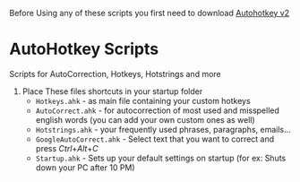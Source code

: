 Before Using any of these scripts you first need to download [Autohotkey v2](https://www.autohotkey.com/download/ahk-v2.exe)

# AutoHotkey Scripts
 Scripts for AutoCorrection, Hotkeys, Hotstrings and more

1. Place These files shortcuts in your startup folder
    - `Hotkeys.ahk` - as main file containing your custom hotkeys
    - `AutoCorrect.ahk` - for autocorrection of most used and misspelled english words (you can add your own custom ones as well)
    - `Hotstrings.ahk` - your frequently used phrases, paragraphs, emails...
    - `GoogleAutoCorrect.ahk` - Select text that you want to correct and press *Ctrl*+*Alt*+*C*
    - `Startup.ahk` - Sets up your default settings on startup (for ex: Shuts down your PC after 10 PM)



